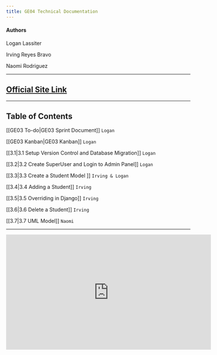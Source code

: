 ```yaml
---
title: GE04 Technical Documentation
---
```

#### Authors
Logan Lassiter

Irving Reyes Bravo

Naomi Rodriguez

***
## [Official Site Link](https://loganllassiter.github.io/quartz/GE03/GE03-Technical-Documentation)

***
## Table of Contents

[[GE03 To-do|GE03 Sprint Document]] `Logan`

[[GE03 Kanban|GE03 Kanban]] `Logan`

[[3.1|3.1 Setup Version Control and Database Migration]] `Logan`

[[3.2|3.2 Create SuperUser and Login to Admin Panel]]  `Logan`

[[3.3|3.3 Create a Student Model ]] `Irving & Logan`

[[3.4|3.4 Adding a Student]] `Irving`

[[3.5|3.5 Overriding in Django]] `Irving`

[[3.6|3.6 Delete a Student]] `Irving`

[[3.7|3.7 UML Model]] `Naomi`


***

<iframe width="560" height="315" src="https://www.youtube-nocookie.com/embed/fecqLJmySus?si=F9tmkIXkgt8HQHdz" title="YouTube video player" frameborder="0" allow="accelerometer; autoplay; clipboard-write; encrypted-media; gyroscope; picture-in-picture; web-share" allowfullscreen></iframe>